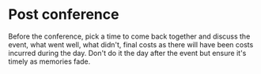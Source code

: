 # Post conference

Before the conference, pick a time to come back together and discuss the event, what went well, what didn't, final costs as there will have been costs incurred during the day. Don't do it the day after the event but ensure it's timely as memories fade.